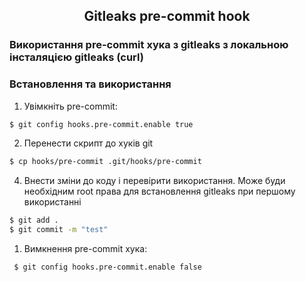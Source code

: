 <h2 align="center">Gitleaks pre-commit hook</h2>

### Використання pre-commit хука з gitleaks з локальною інсталяцією gitleaks (curl)

### Встановлення та використання

1. Увімкніть pre-commit:

```bash
$ git config hooks.pre-commit.enable true
```

2. Перенести скрипт до хуків git

```bash
$ cp hooks/pre-commit .git/hooks/pre-commit
```

4. Внести зміни до коду і перевірити використання. Може буди необхідним root права для встановлення gitleaks при першому використанні

```bash
$ git add .
$ git commit -m "test"
```

1. Вимкнення pre-commit хука:

```bash
 $ git config hooks.pre-commit.enable false
```
